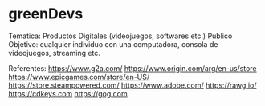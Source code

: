 # greenDevs

Tematica: Productos Digitales (videojuegos, softwares etc.)
Publico Objetivo: cualquier individuo con una computadora, consola de videojuegos, streaming etc.

Referentes:
https://www.g2a.com/
https://www.origin.com/arg/en-us/store
https://www.epicgames.com/store/en-US/
https://store.steampowered.com/
https://www.adobe.com/
https://rawg.io/
https://cdkeys.com
https://gog.com

